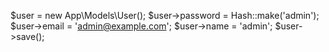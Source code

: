 

$user = new App\Models\User();
$user->password = Hash::make('admin');
$user->email = 'admin@example.com';
$user->name = 'admin';
$user->save();